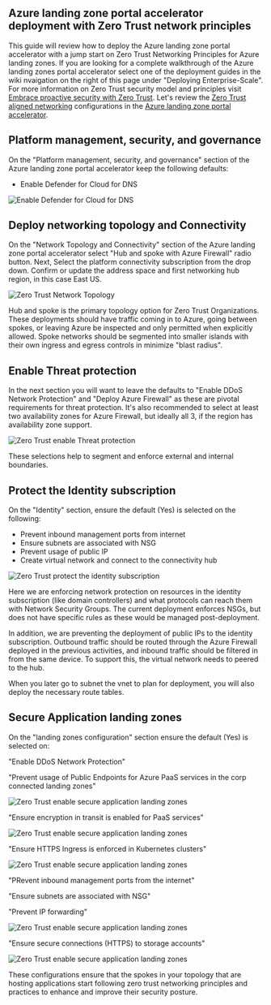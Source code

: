 ## Azure landing zone portal accelerator deployment with Zero Trust network principles

This guide will review how to deploy the Azure landing zone portal accelerator with a jump start on Zero Trust Networking Principles for Azure landing zones. If you are looking for a complete walkthrough of the Azure landing zones portal accelerator select one of the deployment guides in the wiki nvaigation on the right of this page under "Deploying Enterprise-Scale". For more information on Zero Trust security model and principles visit [Embrace proactive security with Zero Trust](/security/business/zero-trust). Let's review the [Zero Trust aligned networking](/security/zero-trust/deploy/networks) configurations in the [Azure landing zone portal accelerator](/azure/cloud-adoption-framework/ready/landing-zone/#azure-landing-zone-portal-accelerator).

## Platform management, security, and governance

On the "Platform management, security, and governance" section of the Azure landing zone portal accelerator keep the following defaults:

- Enable Defender for Cloud for DNS

![Enable Defender for Cloud for DNS](./media/zt7.png)

## Deploy networking topology and Connectivity

On the "Network Topology and Connectivity" section of the Azure landing zone portal accelerator select "Hub and spoke with Azure Firewall" radio button. Next, Select the platform connectivity subscription from the drop down. Confirm or update the address space and first networking hub region, in this case East US.

![Zero Trust Network Topology](./media/zt1.png)

Hub and spoke is the primary topology option for Zero Trust Organizations.  These deployments should have traffic coming in to Azure, going between spokes, or leaving Azure be inspected and only permitted when explicitly allowed. Spoke networks should be segmented into smaller islands with their own ingress and egress controls in minimize "blast radius".

## Enable Threat protection

In the next section you will want to leave the defaults to "Enable DDoS Network Protection" and "Deploy Azure Firewall" as these are pivotal requirements for threat protection. It's also recommended to select at least two availability zones for Azure Firewall, but ideally all 3, if the region has availability zone support.  

![Zero Trust enable Threat protection](./media/zt2.png)

These selections help to segment and enforce external and internal boundaries.

## Protect the Identity subscription

On the "Identity" section, ensure the default (Yes) is selected on the following:

- Prevent inbound management ports from internet
- Ensure subnets are associated with NSG
- Prevent usage of public IP
- Create virtual network and connect to the connectivity hub

![Zero Trust protect the identity subscription](./media/zt3.png)

Here we are enforcing network protection on resources in the identity subscription (like domain controllers) and what protocols can reach them with Network Security Groups. The current deployment enforces NSGs, but does not have specific rules as these would be managed post-deployment.

In addition, we are preventing the deployment of public IPs to the identity subscription.  Outbound traffic should be routed through the Azure Firewall deployed in the previous activities, and inbound traffic should be filtered in from the same device.  To support this, the virtual network needs to peered to the hub.

When you later go to subnet the vnet to plan for deployment, you will also deploy the necessary route tables.

## Secure Application landing zones

On the "landing zones configuration" section ensure the default (Yes) is selected on:

"Enable DDoS Network Protection"

"Prevent usage of Public Endpoints for Azure PaaS services in the corp connected landing zones"

![Zero Trust enable secure application landing zones](./media/zt4.png)

"Ensure encryption in transit is enabled for PaaS services"

![Zero Trust enable secure application landing zones](./media/zt8.png)

"Ensure HTTPS Ingress is enforced in Kubernetes clusters"

![Zero Trust enable secure application landing zones](./media/zt9.png)

"PRevent inbound management ports from the internet"

"Ensure subnets are associated with NSG"

"Prevent IP forwarding"

![Zero Trust enable secure application landing zones](./media/zt5-2.png)

"Ensure secure connections (HTTPS) to storage accounts"

![Zero Trust enable secure application landing zones](./media/zt6.png)

These configurations ensure that the spokes in your topology that are hosting applications start following zero trust networking principles and practices to enhance and improve their security posture.
